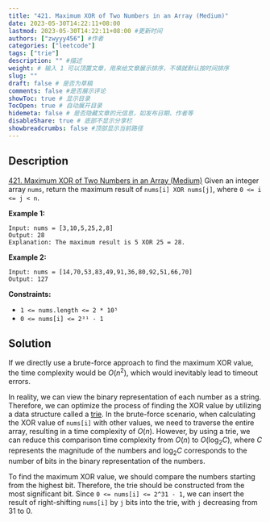```yaml
---
title: "421. Maximum XOR of Two Numbers in an Array (Medium)"
date: 2023-05-30T14:22:11+08:00
lastmod: 2023-05-30T14:22:11+08:00 #更新时间
authors: ["zwyyy456"] #作者
categories: ["leetcode"]
tags: ["trie"]
description: "" #描述
weight: # 输入 1 可以顶置文章，用来给文章展示排序，不填就默认按时间排序
slug: ""
draft: false # 是否为草稿
comments: false #是否展示评论
showToc: true # 显示目录
TocOpen: true # 自动展开目录
hidemeta: false # 是否隐藏文章的元信息，如发布日期、作者等
disableShare: true # 底部不显示分享栏
showbreadcrumbs: false #顶部显示当前路径
---
```

## Description
[421. Maximum XOR of Two Numbers in an Array (Medium)](https://leetcode.com/problems/maximum-xor-of-two-numbers-in-an-array/)
Given an integer array `nums`, return the maximum result of  `nums[i] XOR nums[j]`, where `0 <= i <=
j < n`.

**Example 1:**

```
Input: nums = [3,10,5,25,2,8]
Output: 28
Explanation: The maximum result is 5 XOR 25 = 28.

```

**Example 2:**

```
Input: nums = [14,70,53,83,49,91,36,80,92,51,66,70]
Output: 127

```

**Constraints:**

- `1 <= nums.length <= 2 * 10⁵`
- `0 <= nums[i] <= 2³¹ - 1`

## Solution
If we directly use a brute-force approach to find the maximum XOR value, the time complexity would be $O(n^2)$, which would inevitably lead to timeout errors.

In reality, we can view the binary representation of each number as a string. Therefore, we can optimize the process of finding the XOR value by utilizing a data structure called a [trie](https://blog.zwyyy456.tech/zh/posts/tech/trie/). In the brute-force scenario, when calculating the XOR value of `nums[i]` with other values, we need to traverse the entire array, resulting in a time complexity of $O(n)$. However, by using a trie, we can reduce this comparison time complexity from $O(n)$ to $O(\log_2C)$, where $C$ represents the magnitude of the numbers and $\log_2C$ corresponds to the number of bits in the binary representation of the numbers.

To find the maximum XOR value, we should compare the numbers starting from the highest bit. Therefore, the trie should be constructed from the most significant bit. Since `0 <= nums[i] <= 2^31 - 1`, we can insert the result of right-shifting `nums[i]` by `j` bits into the trie, with `j` decreasing from $31$ to $0$.

